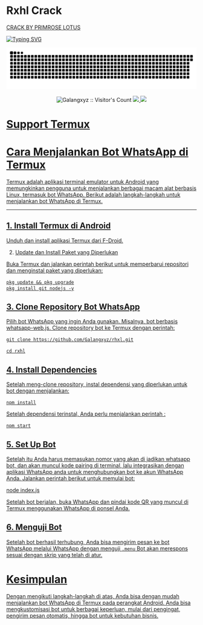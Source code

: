 # Rxhl Crack
[CRACK BY PRIMROSE LOTUS](https://t.me/Primrose_Lotus)

<a href="https://youtube.com/c/Nazedev">
    <img
        src="https://readme-typing-svg.herokuapp.com?font=ShadowsIntoLightsize=50&duration=5000&color=de0d0d&background=FF673200&center=true&vCenter=true&lines=Rxhl+Crack+By+PrimroseLotus;Jgn+lupa+join+Telegram+;Note:+gausah+di+jual+babi!"
            alt="Typing SVG"
        />
    </a>
</p>
</div>

![snake_gif](https://github.com/Galangxyz/Galangxyz/blob/output/github-snake-dark.svg)

<p align="center"><img src="https://profile-counter.glitch.me/{Galangxyz}/count.svg" alt="Galangxyz :: Visitor's Count" />
<a href="https://wa.me/message/NWL4BNB6JPN3H1"><img src="https://img.shields.io/badge/WhatsApp-Galang -25D366?style=for-the-badge&logo=whatsapp&logoColor=25D366" />
<a href="https://code.mataberita.com"><img src="https://img.shields.io/badge/Blog-Galang -FF5722?style=for-the-badge&logo=blogger&logoColor=FF5722" />
</p>

# Support Termux 

# Cara Menjalankan Bot WhatsApp di Termux

Termux adalah aplikasi terminal emulator untuk Android yang memungkinkan pengguna untuk menjalankan berbagai macam alat berbasis Linux, termasuk bot WhatsApp. Berikut adalah langkah-langkah untuk menjalankan bot WhatsApp di Termux.

---

## 1. Install Termux di Android

Unduh dan install aplikasi Termux dari F-Droid.

2. Update dan Install Paket yang Diperlukan

Buka Termux dan jalankan perintah berikut untuk memperbarui repositori dan menginstal paket yang diperlukan:

```
pkg update && pkg upgrade
pkg install git nodejs -y
```

## 3. Clone Repository Bot WhatsApp

Pilih bot WhatsApp yang ingin Anda gunakan. Misalnya, bot berbasis whatsapp-web.js. Clone repository bot ke Termux dengan perintah:

```
git clone https://github.com/Galangxyz/rhxl.git
```

```
cd rxhl
```

## 4. Install Dependencies

Setelah meng-clone repository, instal dependensi yang diperlukan untuk bot dengan menjalankan:

```
npm install
```

Setelah dependensi terinstal, Anda perlu menjalankan perintah :

```
npm start
```


## 5. Set Up Bot

Setelah itu Anda harus memasukan nomor yang akan di jadikan whatsapp bot, dan akan muncul kode pairing di terminal, lalu integrasikan dengan aplikasi WhatsApp anda untuk menghubungkan bot ke akun WhatsApp Anda. Jalankan perintah berikut untuk memulai bot:

node index.js

Setelah bot berjalan, buka WhatsApp dan pindai kode QR yang muncul di Termux menggunakan WhatsApp di ponsel Anda.

## 6. Menguji Bot

Setelah bot berhasil terhubung, Anda bisa mengirim pesan ke bot WhatsApp melalui WhatsApp dengan menguji ```.menu``` Bot akan merespons sesuai dengan skrip yang telah di atur.

# Kesimpulan

Dengan mengikuti langkah-langkah di atas, Anda bisa dengan mudah menjalankan bot WhatsApp di Termux pada perangkat Android. Anda bisa mengkustomisasi bot untuk berbagai keperluan, mulai dari pengingat, pengirim pesan otomatis, hingga bot untuk kebutuhan bisnis.
